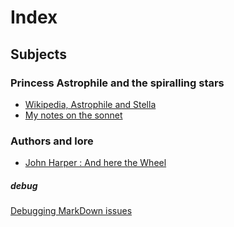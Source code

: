# Index

## Subjects
### Princess Astrophile and the spiralling stars
* [Wikipedia, Astrophile and Stella](https://en.wikipedia.org/wiki/Astrophel_and_Stella)
* [My notes on the sonnet](./Astrophil-sonnet.md)

### Authors and lore
* [John Harper : And here the Wheel](./EDLore-author-JohnHarper.md)

##### debug
[Debugging MarkDown issues](xdebug)

